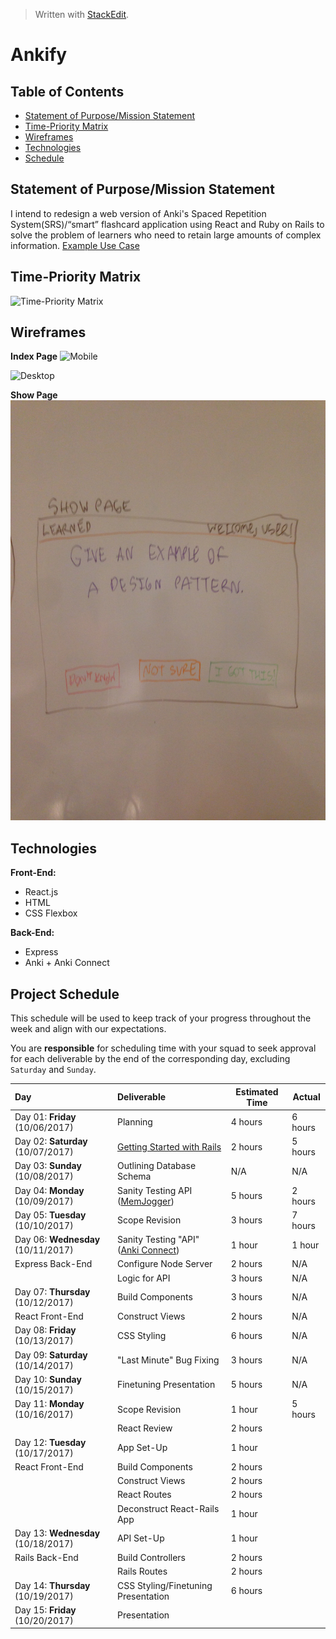 > Written with [StackEdit](https://stackedit.io/).
# **Ankify**

## Table of Contents
- [Statement of Purpose/Mission Statement](#purpose)
- [Time-Priority Matrix](#matrix)
- [Wireframes](#wireframes)
- [Technologies](#technologies)
- [Schedule](#schedule)


## Statement of Purpose/Mission Statement <a id="purpose"></a>
I intend to redesign a web version of Anki's Spaced Repetition System(SRS)/&ldquo;smart&rdquo; flashcard application using React and Ruby on Rails to solve the problem of learners who need to retain large amounts of complex information.
[Example Use Case](https://medium.freecodecamp.org/use-spaced-repetition-with-anki-to-learn-to-code-faster-7c334d448c3c)

## Time-Priority Matrix <a id="matrix"></a>
![Time-Priority Matrix](https://github.com/Tokuhisa1/ankify/blob/dev/assets/time-priority-matrix.jpg?raw=true)

## Wireframes <a id="wireframes"></a>
**Index Page**
![Mobile](https://github.com/Tokuhisa1/ankify/blob/dev/assets/wireframes/mobile.jpg?raw=true)

![Desktop](https://github.com/Tokuhisa1/ankify/blob/dev/assets/wireframes/desktop.jpg?raw=true)

**Show Page**
![Show Page](https://github.com/Tokuhisa1/learned/blob/rails/assets/wireframes/IMG_6021.JPG?raw=true)

## Technologies <a id="technologies"></a>
**Front-End:** 
 - React.js
 - HTML
 - CSS Flexbox
 
 **Back-End:**
 - Express
 - Anki + Anki Connect

## Project Schedule <a id="schedule"></a>
This schedule will be used to keep track of your progress throughout the week and align with our expectations.  

You are **responsible** for scheduling time with your squad to seek approval for each deliverable by the end of the corresponding day, excluding `Saturday` and `Sunday`.

| Day                                | Deliverable | Estimated Time | Actual  |
|:-----------------------------------|:------------|---------------|---------|
| Day 01: **Friday** (10/06/2017)    | Planning    | 4 hours          | 6 hours |
| Day 02: **Saturday** (10/07/2017)  | [Getting Started with Rails](http://guides.rubyonrails.org/getting_started.html) | 2 hours          | 5 hours |
| Day 03: **Sunday** (10/08/2017)    | Outlining Database Schema | N/A | N/A |
| Day 04: **Monday** (10/09/2017)    | Sanity Testing API ([MemJogger](http://memjogger.com/help/api))      | 5 hours      | 2 hours |
| Day 05: **Tuesday** (10/10/2017)   | Scope Revision | 3 hours        | 7 hours |
| Day 06: **Wednesday** (10/11/2017) | Sanity Testing "API" ([Anki Connect](https://github.com/FooSoft/anki-connect)) | 1 hour              | 1 hour |
| Express Back-End                   | Configure Node Server | 2 hours | N/A |
|                                    | Logic for API | 3 hours | N/A      |
| Day 07: **Thursday** (10/12/2017)  | Build Components | 3 hours |     N/A |
| React Front-End                    | Construct Views | 2 hours | N/A |
| Day 08: **Friday** (10/13/2017)    |   CSS Styling   | 6 hours      | N/A |
| Day 09: **Saturday** (10/14/2017)  | "Last Minute" Bug Fixing | 3 hours  | N/A |
| Day 10: **Sunday** (10/15/2017)    | Finetuning Presentation | 5 hours | N/A |
| Day 11: **Monday** (10/16/2017)    | Scope Revision    | 1 hour  | 5 hours |
|                                    | React Review | 2 hours |        |
| Day 12: **Tuesday** (10/17/2017)   | App Set-Up | 1 hour  |        |
| React Front-End                    | Build Components | 2 hours  |        |
|                                    | Construct Views | 2 hours |  |
|                                    | React Routes | 2 hours |  |
|                                    | Deconstruct React-Rails App | 1 hour |        |
| Day 13: **Wednesday** (10/18/2017) | API Set-Up | 1 hour |        |
| Rails Back-End                     | Build Controllers | 2 hours  |        |
|                                    | Rails Routes | 2 hours |  |
|Day 14: **Thursday** (10/19/2017)   | CSS Styling/Finetuning Presentation | 6 hours |        |
|Day 15: **Friday** (10/20/2017)   | Presentation |   |        |
